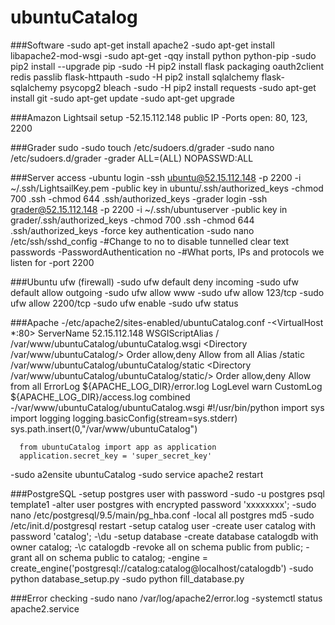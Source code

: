 # ubuntuCatalog

###Software
   -sudo apt-get install apache2
   -sudo apt-get install libapache2-mod-wsgi
   -sudo apt-get -qqy install python python-pip
   -sudo pip2 install --upgrade pip
   -sudo -H pip2 install flask packaging oauth2client redis passlib flask-httpauth
   -sudo -H pip2 install sqlalchemy flask-sqlalchemy psycopg2 bleach
   -sudo -H pip2 install requests
   -sudo apt-get install git
   -sudo apt-get update
   -sudo apt-get upgrade
   

###Amazon Lightsail setup
   -52.15.112.148 public IP
   -Ports open: 80, 123, 2200
   
###Grader sudo 
   -sudo touch /etc/sudoers.d/grader
   -sudo nano /etc/sudoers.d/grader
      -grader ALL=(ALL) NOPASSWD:ALL
   
###Server access
   -ubuntu login
      -ssh ubuntu@52.15.112.148 -p 2200 -i ~/.ssh/LightsailKey.pem
      -public key in ubuntu/.ssh/authorized_keys
      -chmod 700 .ssh
      -chmod 644 .ssh/authorized_keys
   -grader login
      -ssh grader@52.15.112.148 -p 2200 -i ~/.ssh/ubuntuserver
      -public key in grader/.ssh/authorized_keys
      -chmod 700 .ssh
      -chmod 644 .ssh/authorized_keys
   -force key authentication
      -sudo nano /etc/ssh/sshd_config
         -#Change to no to disable tunnelled clear text passwords
            -PasswordAuthentication no
         -#What ports, IPs and protocols we listen for 
            -port 2200

###Ubuntu ufw (firewall)
   -sudo ufw default deny incoming
   -sudo ufw default allow outgoing
   -sudo ufw allow www
   -sudo ufw allow 123/tcp
   -sudo ufw allow 2200/tcp
   -sudo ufw enable
   -sudo ufw status
   
###Apache
   -/etc/apache2/sites-enabled/ubuntuCatalog.conf
      -<VirtualHost *:80>
          ServerName 52.15.112.148
          WSGIScriptAlias / /var/www/ubuntuCatalog/ubuntuCatalog.wsgi
          <Directory /var/www/ubuntuCatalog/>
                  Order allow,deny
                  Allow from all
          </Directory>
          Alias /static /var/www/ubuntuCatalog/ubuntuCatalog/static
          <Directory /var/www/ubuntuCatalog/ubuntuCatalog/static/>
                  Order allow,deny
                  Allow from all
          </Directory>
          ErrorLog ${APACHE_LOG_DIR}/error.log
          LogLevel warn
          CustomLog ${APACHE_LOG_DIR}/access.log combined
      </VirtualHost>
   -/var/www/ubuntuCatalog/ubuntuCatalog.wsgi
      #!/usr/bin/python
      import sys
      import logging
      logging.basicConfig(stream=sys.stderr)
      sys.path.insert(0,"/var/www/ubuntuCatalog")

      from ubuntuCatalog import app as application
      application.secret_key = 'super_secret_key'
   -sudo a2ensite ubuntuCatalog
   -sudo service apache2 restart
      
###PostgreSQL
   -setup postgres user with password
      -sudo -u postgres psql template1
      -alter user postgres with encrypted password 'xxxxxxxx';
      -sudo nano /etc/postgresql/9.5/main/pg_hba.conf
         -local all postgres md5
      -sudo /etc/init.d/postgresql restart
   -setup catalog user
      -create user catalog with password 'catalog';
      -\du
   -setup database
      -create database catalogdb with owner catalog;
      -\c catalogdb
      -revoke all on schema public from public;
      -grant all on schema public to catalog;
      -engine = create_engine('postgresql://catalog:catalog@localhost/catalogdb')
      -sudo python database_setup.py
      -sudo python fill_database.py
      
###Error checking
   -sudo nano /var/log/apache2/error.log
   -systemctl status apache2.service
